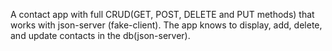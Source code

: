 A contact app with full CRUD(GET, POST, DELETE and PUT methods) that works with json-server (fake-client).
The app knows to display, add, delete, and update contacts in the db(json-server).
